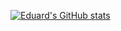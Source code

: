 [![Eduard's GitHub stats](https://github-readme-stats.vercel.app/api?username=eduardblbulyan&show_icons=true&theme=dark)](https://github.com/eduardblbulyan/eduardblbulyan)
